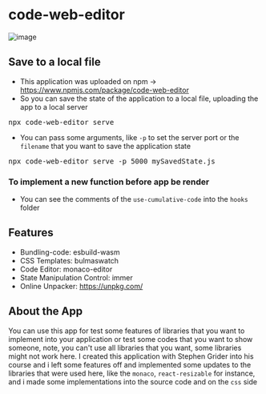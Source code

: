# code-web-editor

![image](https://user-images.githubusercontent.com/42220755/169667610-f82c6135-61e2-4406-8478-0b95bb692db8.png)

## Save to a local file

* This application was uploaded on npm -> https://www.npmjs.com/package/code-web-editor
* So you can save the state of the application to a local file, uploading the app to a local server
<pre>npx code-web-editor serve</pre>
* You can pass some arguments, like ``-p`` to set the server port or the ``filename`` that you want to save the application state
<pre>npx code-web-editor serve -p 5000 mySavedState.js</pre>

### To implement a new function before app be render

* You can see the comments of the `use-cumulative-code` into the `hooks` folder

## Features

* Bundling-code: esbuild-wasm
* CSS Templates: bulmaswatch
* Code Editor: monaco-editor
* State Manipulation Control: immer
* Online Unpacker: https://unpkg.com/

## About the App

You can use this app for test some features of libraries that you want to implement into your application or test some codes that you want to show someone,
note, you can't use all libraries that you want, some libraries might not work here.
I created this application with Stephen Grider into his course and i left some features off and implemented some updates to the libraries that were
used here, like the ``monaco``, ``react-resizable`` for instance, and i made some implementations into the source code and on the ``css`` side
